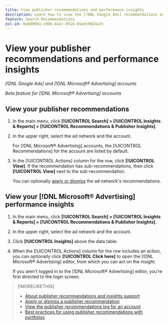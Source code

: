 ```yaml
---
title: View publisher recommendations and performance insights
description: Learn how to view the [!DNL Google Ads] recommendations and [!DNL Microsoft® Advertising] performance insights for your ad network accounts.
feature: Search Recommendations
exl-id: 8a9d99b1-c90b-4a1c-9516-85edc9024a7c
---
```

# View your publisher recommendations and performance insights 

*[!DNL Google Ads] and [!DNL Microsoft® Advertising] accounts*

*Beta feature for [!DNL Microsoft® Advertising] accounts*
 
## View your publisher recommendations

1. In the main menu, click **[!UICONTROL Search] > [!UICONTROL Insights & Reports] > [!UICONTROL Recommendations & Publisher Insights]**.

1. In the upper right, select the ad network and the account.

   For [!DNL Microsoft® Advertising] accounts, the [!UICONTROL Recommendations] for the account are listed by default.

1. In the [!UICONTROL Actions] column for the row, click **[!UICONTROL View]**. If the recommendation has sub-recommendations, then click **[!UICONTROL View]** next to the sub-recommendation. 

   You can optionally [apply or dismiss](recommendation-apply-dismiss.md) the ad network's recommendations.

## View your [!DNL Microsoft® Advertising] performance insights

1. In the main menu, click **[!UICONTROL Search] > [!UICONTROL Insights & Reports] > [!UICONTROL Recommendations & Publisher Insights]**.

1. In the upper right, select the ad network and the account.

1. Click **[!UICONTROL Insights]** above the data table.

1. When the [!UICONTROL Actions] column for the row includes an action, you can optionally click **[!UICONTROL Click here]** to open the [!DNL Microsoft® Advertising] editor, from which you can act on the insight.

   If you aren't logged in to the [!DNL Microsoft® Advertising] editor, you're first directed to the login screen.

>[!MORELIKETHIS]
>
>* [About publisher recommendations and insights support](recommendation-support.md)
>* [Apply or dismiss a publisher recommendation](recommendation-apply-dismiss.md)
>* [View the publisher recommendations log for an account](recommendation-view-log.md)
>* [Best practices for using publisher recommendations with portfolios](recommendation-best-practices.md)
